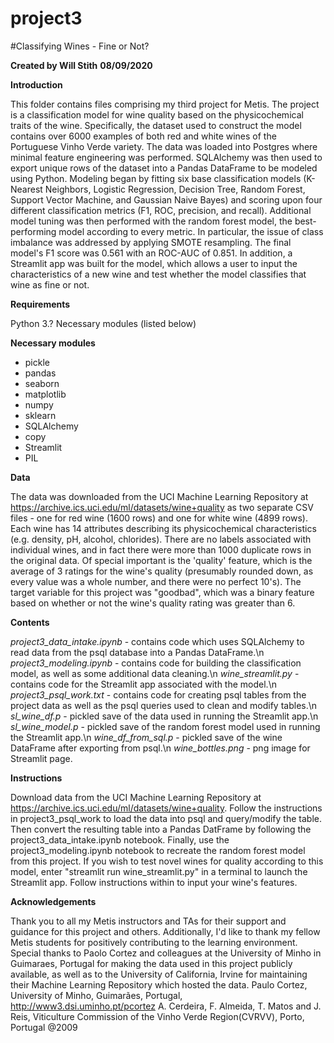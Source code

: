# project3
#Classifying Wines - Fine or Not?

**Created by Will Stith**
**08/09/2020**

**Introduction**

This folder contains files comprising my third project for Metis. The project is a classification model for wine quality based on the physicochemical traits of the wine. Specifically, the dataset used to construct the model contains over 6000 examples of both red and white wines of the Portuguese Vinho Verde variety. The data was loaded into Postgres where minimal feature engineering was performed. SQLAlchemy was then used to export unique rows of the dataset into a Pandas DataFrame to be modeled using Python. Modeling began by fitting six base classification models (K-Nearest Neighbors, Logistic Regression, Decision Tree, Random Forest, Support Vector Machine, and Gaussian Naive Bayes) and scoring upon four different classification metrics (F1, ROC, precision, and recall). Additional model tuning was then performed with the random forest model, the best-performing model according to every metric. In particular, the issue of class imbalance was addressed by applying SMOTE resampling. The final model's F1 score was 0.561 with an ROC-AUC of 0.851. In addition, a Streamlit app was built for the model, which allows a user to input the characteristics of a new wine and test whether the model classifies that wine as fine or not.

**Requirements**

Python 3.?
Necessary modules (listed below)

**Necessary modules**

- pickle
- pandas
- seaborn
- matplotlib
- numpy
- sklearn
- SQLAlchemy
- copy
- Streamlit
- PIL


**Data**

The data was downloaded from the UCI Machine Learning Repository at https://archive.ics.uci.edu/ml/datasets/wine+quality as two separate CSV files - one for red wine (1600 rows) and one for white wine (4899 rows). Each wine has 14 attributes describing its physicochemical characteristics (e.g. density, pH, alcohol, chlorides). There are no labels associated with individual wines, and in fact there were more than 1000 duplicate rows in the original data. Of special important is the 'quality' feature, which is the average of 3 ratings for the wine's quality (presumably rounded down, as every value was a whole number, and there were no perfect 10's). The target variable for this project was "goodbad", which was a binary feature based on whether or not the wine's quality rating was greater than 6.

**Contents**

*project3_data_intake.ipynb* - contains code which uses SQLAlchemy to read data from the psql database into a Pandas DataFrame.\n
*project3_modeling.ipynb* - contains code for building the classification model, as well as some additional data cleaning.\n
*wine_streamlit.py* - contains code for the Streamlit app associated with the model.\n
*project3_psql_work.txt* - contains code for creating psql tables from the project data as well as the psql queries used to clean and modify tables.\n
*sl_wine_df.p* - pickled save of the data used in running the Streamlit app.\n
*sl_wine_model.p* - pickled save of the random forest model used in running the Streamlit app.\n
*wine_df_from_sql.p* - pickled save of the wine DataFrame after exporting from psql.\n
*wine_bottles.png* - png image for Streamlit page.

**Instructions**

Download data from the UCI Machine Learning Repository at https://archive.ics.uci.edu/ml/datasets/wine+quality. Follow the instructions in project3_psql_work to load the data into psql and query/modify the table. Then convert the resulting table into a Pandas DatFrame by following the project3_data_intake.ipynb notebook. Finally, use the project3_modeling.ipynb notebook to recreate the random forest model from this project. If you wish to test novel wines for quality according to this model, enter "streamlit run wine_streamlit.py" in a terminal to launch the Streamlit app. Follow instructions within to input your wine's features.

**Acknowledgements**

Thank you to all my Metis instructors and TAs for their support and guidance for this project and others. Additionally, I'd like to thank my fellow Metis students for positively contributing to the learning environment. Special thanks to Paolo Cortez and colleagues at the University of Minho in Guimaraes, Portugal for making the data used in this project publicly available, as well as to the University of California, Irvine for maintaining their Machine Learning Repository which hosted the data.
    Paulo Cortez, University of Minho, Guimarães, Portugal, http://www3.dsi.uminho.pt/pcortez
    A. Cerdeira, F. Almeida, T. Matos and J. Reis, Viticulture Commission of the Vinho Verde Region(CVRVV), Porto, Portugal
    @2009
